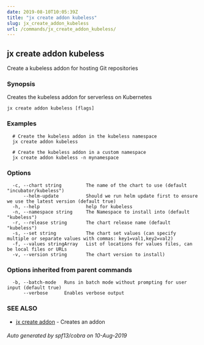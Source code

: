 ```yaml
---
date: 2019-08-10T10:05:39Z
title: "jx create addon kubeless"
slug: jx_create_addon_kubeless
url: /commands/jx_create_addon_kubeless/
---
```

## jx create addon kubeless

Create a kubeless addon for hosting Git repositories

### Synopsis

Creates the kubeless addon for serverless on Kubernetes

```
jx create addon kubeless [flags]
```

### Examples

```
  # Create the kubeless addon in the kubeless namespace
  jx create addon kubeless
  
  # Create the kubeless addon in a custom namespace
  jx create addon kubeless -n mynamespace
```

### Options

```
  -c, --chart string         The name of the chart to use (default "incubator/kubeless")
      --helm-update          Should we run helm update first to ensure we use the latest version (default true)
  -h, --help                 help for kubeless
  -n, --namespace string     The Namespace to install into (default "kubeless")
  -r, --release string       The chart release name (default "kubeless")
  -s, --set string           The chart set values (can specify multiple or separate values with commas: key1=val1,key2=val2)
  -f, --values stringArray   List of locations for values files, can be local files or URLs
  -v, --version string       The chart version to install)
```

### Options inherited from parent commands

```
  -b, --batch-mode   Runs in batch mode without prompting for user input (default true)
      --verbose      Enables verbose output
```

### SEE ALSO

* [jx create addon](/commands/jx_create_addon/)	 - Creates an addon

###### Auto generated by spf13/cobra on 10-Aug-2019
